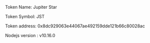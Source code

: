 Token Name: Jupiter Star

Token Symbol: JST

Token address: 0x8dc929063e44067ae492159dde121b66c80028ac

Nodejs version : v10.16.0